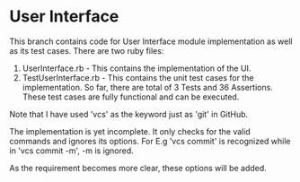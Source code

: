 # User Interface

This branch contains code for User Interface module implementation as well as its test cases. 
There are two ruby files:
1. UserInterface.rb - This contains the implementation of the UI.   
2. TestUserInterface.rb - This contains the unit test cases for the implementation. So far, there are total of 3 Tests and 36 Assertions. These test cases are fully functional and can be executed.

Note that I have used 'vcs' as the keyword just as 'git' in GitHub.

The implementation is yet incomplete. It only checks for the valid commands and ignores its options. 
For E.g 'vcs commit' is recognized while in 'vcs commit -m', -m is ignored.

As the requirement becomes more clear, these options will be added.